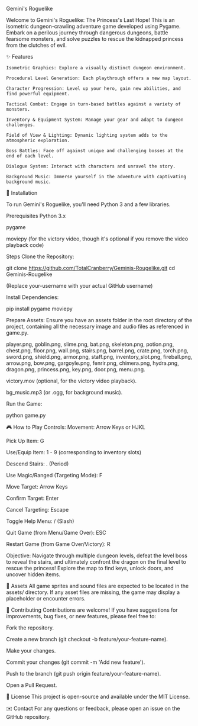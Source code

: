 Gemini's Roguelike

Welcome to Gemini's Roguelike: The Princess's Last Hope! This is an isometric dungeon-crawling adventure game developed using Pygame. Embark on a perilous journey through dangerous dungeons, battle fearsome monsters, and solve puzzles to rescue the kidnapped princess from the clutches of evil.

✨ Features

    Isometric Graphics: Explore a visually distinct dungeon environment.

    Procedural Level Generation: Each playthrough offers a new map layout.

    Character Progression: Level up your hero, gain new abilities, and find powerful equipment.

    Tactical Combat: Engage in turn-based battles against a variety of monsters.

    Inventory & Equipment System: Manage your gear and adapt to dungeon challenges.

    Field of View & Lighting: Dynamic lighting system adds to the atmospheric exploration.

    Boss Battles: Face off against unique and challenging bosses at the end of each level.

    Dialogue System: Interact with characters and unravel the story.

    Background Music: Immerse yourself in the adventure with captivating background music.

🚀 Installation

To run Gemini's Roguelike, you'll need Python 3 and a few libraries.

Prerequisites
Python 3.x

pygame

moviepy (for the victory video, though it's optional if you remove the video playback code)

Steps
Clone the Repository:

git clone https://github.com/TotalCranberry/Geminis-Rougelike.git
cd Geminis-Rougelike

(Replace your-username with your actual GitHub username)

Install Dependencies:

pip install pygame moviepy

Prepare Assets:
Ensure you have an assets folder in the root directory of the project, containing all the necessary image and audio files as referenced in game.py.

player.png, goblin.png, slime.png, bat.png, skeleton.png, potion.png, chest.png, floor.png, wall.png, stairs.png, barrel.png, crate.png, torch.png, sword.png, shield.png, armor.png, staff.png, inventory_slot.png, fireball.png, arrow.png, bow.png, gargoyle.png, fenrir.png, chimera.png, hydra.png, dragon.png, princess.png, key.png, door.png, menu.png.

victory.mov (optional, for the victory video playback).

bg_music.mp3 (or .ogg, for background music).

Run the Game:

python game.py

🎮 How to Play
Controls:
Movement: Arrow Keys or HJKL

Pick Up Item: G

Use/Equip Item: 1 - 9 (corresponding to inventory slots)

Descend Stairs: .  (Period)

Use Magic/Ranged (Targeting Mode): F

Move Target: Arrow Keys

Confirm Target: Enter

Cancel Targeting: Escape

Toggle Help Menu: / (Slash)

Quit Game (from Menu/Game Over): ESC

Restart Game (from Game Over/Victory): R

Objective:
Navigate through multiple dungeon levels, defeat the level boss to reveal the stairs, and ultimately confront the dragon on the final level to rescue the princess! Explore the map to find keys, unlock doors, and uncover hidden items.

🎨 Assets
All game sprites and sound files are expected to be located in the assets/ directory. If any asset files are missing, the game may display a placeholder or encounter errors.

🤝 Contributing
Contributions are welcome! If you have suggestions for improvements, bug fixes, or new features, please feel free to:

Fork the repository.

Create a new branch (git checkout -b feature/your-feature-name).

Make your changes.

Commit your changes (git commit -m 'Add new feature').

Push to the branch (git push origin feature/your-feature-name).

Open a Pull Request.

📜 License
This project is open-source and available under the MIT License.

✉️ Contact
For any questions or feedback, please open an issue on the GitHub repository.